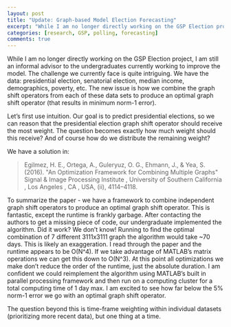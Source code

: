 ```yaml
---
layout: post
title: "Update: Graph-based Model Election Forecasting"
excerpt: "While I am no longer directly working on the GSP Election project, I am still an informal advisor to the undergraduates currently working to improve the model."
categories: [research, GSP, polling, forecasting]
comments: true
---
```


While I am no longer directly working on the GSP Election project, I am still an informal advisor to the undergraduates currently working to improve the model. The challenge we currently face is quite intriguing. We have the data: presidential election, senatorial election, median income, demographics, poverty, etc. The new issue is how we combine the graph shift operators from each of these data sets to produce an optimal graph shift operator (that results in minimum norm-1 error).

Let’s first use intuition. Our goal is to predict presidential elections, so we can reason that the presidential election graph shift operator should receive the most weight. The question becomes exactly how much weight should this receive? And of course how do we distribute the remaining weight?

We have a solution in:

> Egilmez, H. E., Ortega, A., Guleryuz, O. G., Ehmann, J., & Yea, S. (2016). "An Optimization Framework for Combining Multiple Graphs" Signal & Image Processing Institute , University of Southern California , Los Angeles , CA , USA, (ii), 4114–4118.

To summarize the paper - we have a framework to combine independent graph shift operators to produce an optimal graph shift operator. This is fantastic, except the runtime is frankly garbage. After contacting the authors to get a missing piece of code, our undergraduate implemented the algorithm. Did it work? We don’t know! Running to find the optimal combination of 7 different 3111x3111 graph the algorithm would take ~70 days. This is likely an exaggeration. I read through the paper and the runtime appears to be O(N^4). If we take advantage of MATLAB’s matrix operations we can get this down to O(N^3). At this point all optimizations we make don’t reduce the order of the runtime, just the absolute duration. I am confident we could reimplement the algorithm using MATLAB’s built in parallel processing framework and then run on a computing cluster for a total computing time of 1 day max. I am excited to see how far below the 5% norm-1 error we go with an optimal graph shift operator.

The question beyond this is time-frame weighting within individual datasets (prioritizing more recent data), but one thing at a time.
